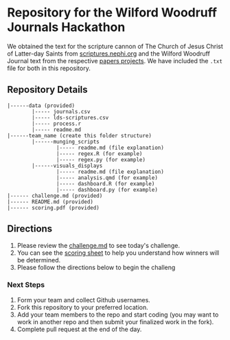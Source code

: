 # Repository for the Wilford Woodruff Journals Hackathon

We obtained the text for the scripture cannon of The Church of Jesus Christ of Latter-day Saints from [scriptures.nephi.org](https://github.com/BYUIDSS/lds-scriptures) and the Wilford Woodruff Journal text from the respective [papers projects](https://wilfordwoodruffpapers.org/). We have included the `.txt` file for both in this repository.

## Repository Details


```
|------data (provided)
        |----- journals.csv
        |----- lds-scriptures.csv
        |----- process.r
        |----- readme.md
|------team_name (create this folder structure)
        |------munging_scripts
                |----- readme.md (file explanation)
                |----- regex.R (for example)
                |----- regex.py (for example)        
        |------visuals_displays
                |----- readme.md (file explanation)
                |----- analysis.qmd (for example)
                |----- dashboard.R (for example)
                |----- dashboard.py (for example)        
|------ challenge.md (provided)
|------ README.md (provided)
|------ scoring.pdf (provided)
```

## Directions

1. Please review the [challenge.md](challenge.md) to see today's challenge.
2. You can see the [scoring sheet](scoring.pdf) to help you understand how winners will be determined.
3. Please follow the directions below to begin the challeng

### Next Steps

1. Form your team and collect Github usernames.
2. Fork this repository to your preferred location.
3. Add your team members to the repo and start coding (you may want to work in another repo and then submit your finalized work in the fork).
4. Complete pull request at the end of the day.
